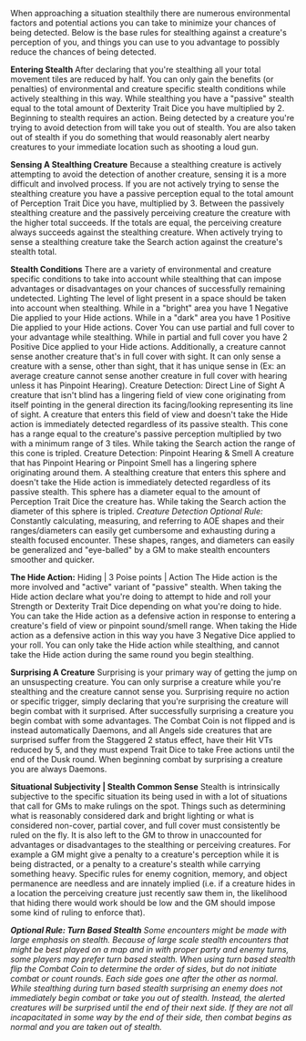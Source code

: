 When approaching a situation stealthily there are numerous environmental factors and potential actions you can take to minimize your chances of being detected. Below is the base rules for stealthing against a creature's perception of you, and things you can use to you advantage to possibly reduce the chances of being detected.

**Entering Stealth**
	After declaring that you're stealthing all your total movement tiles are reduced by half. You can only gain the benefits (or penalties) of environmental and creature specific stealth conditions while actively stealthing in this way. While stealthing you have a "passive" stealth equal to the total amount of Dexterity Trait Dice you have multiplied by 2. Beginning to stealth requires an action. Being detected by a creature you're trying to avoid detection from will take you out of stealth. You are also taken out of stealth if you do something that would reasonably alert nearby creatures to your immediate location such as shooting a loud gun.

**Sensing A Stealthing Creature**
	Because a stealthing creature is actively attempting to avoid the detection of another creature, sensing it is a more difficult and involved process. If you are not actively trying to sense the stealthing creature you have a passive perception equal to the total amount of Perception Trait Dice you have, multiplied by 3. Between the passively stealthing creature and the passively perceiving creature the creature with the higher total succeeds. If the totals are equal, the perceiving creature always succeeds against the stealthing creature. When actively trying to sense a stealthing creature take the Search action against the creature's stealth total.

**Stealth Conditions**
	There are a variety of environmental and creature specific conditions to take into account while stealthing that can impose advantages or disadvantages on your chances of successfully remaining undetected.
Lighting
	The level of light present in a space should be taken into account when stealthing. While in a "bright" area you have 1 Negative Die applied to your Hide actions. While in a "dark" area you have 1 Positive Die applied to your Hide actions.
Cover
	You can use partial and full cover to your advantage while stealthing. While in partial and full cover you have 2 Positive Dice applied to your Hide actions. Additionally, a creature cannot sense another creature that's in full cover with sight. It can only sense a creature with a sense, other than sight, that it has unique sense in (Ex: an average creature cannot sense another creature in full cover with hearing unless it has Pinpoint Hearing).
Creature Detection: Direct Line of Sight
	A creature that isn't blind has a lingering field of view cone originating from itself pointing in the general direction its facing/looking representing its line of sight. A creature that enters this field of view and doesn't take the Hide action is immediately detected regardless of its passive stealth. This cone has a range equal to the creature's passive perception multiplied by two with a minimum range of 3 tiles. While taking the Search action the range of this cone is tripled.
Creature Detection: Pinpoint Hearing & Smell
	A creature that has Pinpoint Hearing or Pinpoint Smell has a lingering sphere originating around them. A stealthing creature that enters this sphere and doesn't take the Hide action is immediately detected regardless of its passive stealth. This sphere has a diameter equal to the amount of Perception Trait Dice the creature has. While taking the Search action the diameter of this sphere is tripled.
*Creature Detection Optional Rule:*
	Constantly calculating, measuring, and referring to AOE shapes and their ranges/diameters can easily get cumbersome and exhausting during a stealth focused encounter. These shapes, ranges, and diameters can easily be generalized and "eye-balled" by a GM to make stealth encounters smoother and quicker.

**The Hide Action:**
Hiding | 3 Poise points | Action
	The Hide action is the more involved and "active" variant of "passive" stealth. When taking the Hide action declare what you're doing to attempt to hide and roll your Strength or Dexterity Trait Dice depending on what you're doing to hide. You can take the Hide action as a defensive action in response to entering a creature's field of view or pinpoint sound/smell range. When taking the Hide action as a defensive action in this way you have 3 Negative Dice applied to your roll. You can only take the Hide action while stealthing, and cannot take the Hide action during the same round you begin stealthing.

**Surprising A Creature**
	Surprising is your primary way of getting the jump on an unsuspecting creature. You can only surprise a creature while you're stealthing and the creature cannot sense you. Surprising require no action or specific trigger, simply declaring that you're surprising the creature will begin combat with it surprised. After successfully surprising a creature you begin combat with some advantages. The Combat Coin is not flipped and is instead automatically Daemons, and all Angels side creatures that are surprised suffer from the Staggered 2 status effect, have their Hit VTs reduced by 5, and they must expend Trait Dice to take Free actions until the end of the Dusk round. When beginning combat by surprising a creature you are always Daemons.

**Situational Subjectivity | Stealth Common Sense**
	Stealth is intrinsically subjective to the specific situation its being used in with a lot of situations that call for GMs to make rulings on the spot. Things such as determining what is reasonably considered dark and bright lighting or what is considered non-cover, partial cover, and full cover must consistently be ruled on the fly. It is also left to the GM to throw in unaccounted for advantages or disadvantages to the stealthing or perceiving creatures. For example a GM might give a penalty to a creature's perception while it is being distracted, or a penalty to a creature's stealth while carrying something heavy. Specific rules for enemy cognition, memory, and object permanence are needless and are innately implied (i.e. if a creature hides in a location the perceiving creature just recently saw them in, the likelihood that hiding there would work should be low and the GM should impose some kind of ruling to enforce that).

***Optional Rule: Turn Based Stealth***
	*Some encounters might be made with large emphasis on stealth. Because of large scale stealth encounters that might be best played on a map and in with proper party and enemy turns, some players may prefer turn based stealth. When using turn based stealth flip the Combat Coin to determine the order of sides, but do not initiate combat or count rounds. Each side goes one after the other as normal. While stealthing during turn based stealth surprising an enemy does not immediately begin combat or take you out of stealth. Instead, the alerted creatures will be surprised until the end of their next side. If they are not all incapacitated in some way by the end of their side, then combat begins as normal and you are taken out of stealth.*